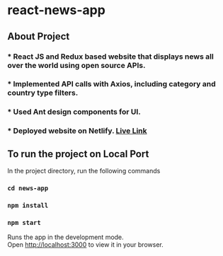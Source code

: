 # react-news-app
## About Project 

### * React JS and Redux based website that displays news all over the world using open source APIs.
### * Implemented API calls with Axios, including category and country type filters.
### * Used Ant design components for UI. 
### * Deployed website on Netlify. [Live Link]([https://645a0cfbda3094026763fd8b--celebrated-smakager-98af2e.netlify.app/])


## To run the project on Local Port

In the project directory, run the following commands

### `cd news-app`
### `npm install`
### `npm start`

Runs the app in the development mode.\
Open [http://localhost:3000](http://localhost:3000) to view it in your browser.
